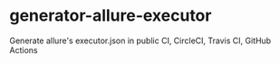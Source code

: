 # generator-allure-executor
Generate allure's executor.json in public CI, CircleCI, Travis CI, GitHub Actions
